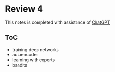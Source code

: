 # Review 4
This notes is completed with assistance of [ChatGPT](https://chat.openai.com/c/d7b76882-24c2-4363-951c-47f33d0f2839)

## ToC
- training deep networks 
- autoencoder
- learning with experts
- bandits

##